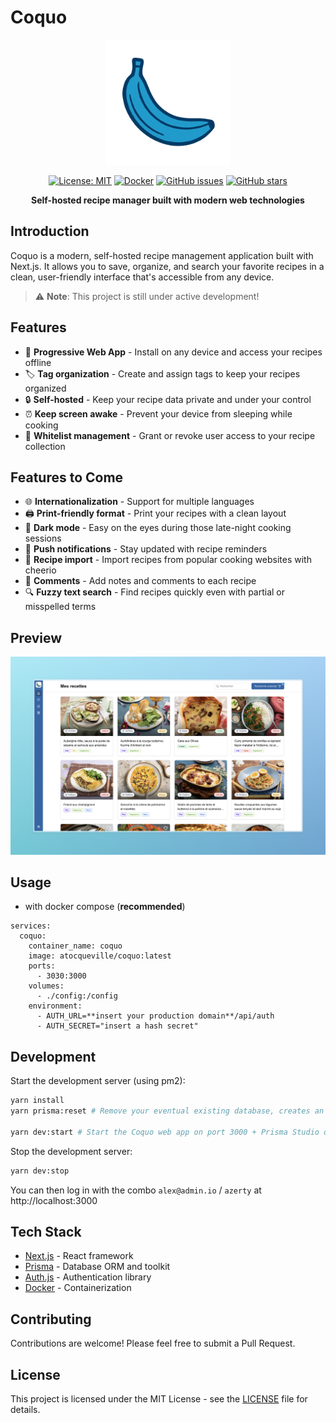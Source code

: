 # Coquo

<div align="center">
<img src="public/logo.png" alt="Coquo Logo" width="200"/>

[![License: MIT](https://img.shields.io/badge/License-MIT-yellow.svg)](https://opensource.org/licenses/MIT)
[![Docker](https://img.shields.io/docker/pulls/atocqueville/coquo)](https://hub.docker.com/r/atocqueville/coquo)
[![GitHub issues](https://img.shields.io/github/issues/atocqueville/coquo)](https://github.com/atocqueville/coquo/issues)
[![GitHub stars](https://img.shields.io/github/stars/atocqueville/coquo)](https://github.com/atocqueville/coquo/stargazers)

**Self-hosted recipe manager built with modern web technologies**
</div>

## Introduction

Coquo is a modern, self-hosted recipe management application built with Next.js. It allows you to save, organize, and search your favorite recipes in a clean, user-friendly interface that's accessible from any device.

> ⚠️ **Note**: This project is still under active development!

## Features

- 📱 **Progressive Web App** - Install on any device and access your recipes offline
- 🏷️ **Tag organization** - Create and assign tags to keep your recipes organized
- 🔒 **Self-hosted** - Keep your recipe data private and under your control
- ⏰ **Keep screen awake** - Prevent your device from sleeping while cooking
- 🔐 **Whitelist management** - Grant or revoke user access to your recipe collection

## Features to Come

- 🌐 **Internationalization** - Support for multiple languages
- 🖨️ **Print-friendly format** - Print your recipes with a clean layout
- 🌙 **Dark mode** - Easy on the eyes during those late-night cooking sessions
- 🔔 **Push notifications** - Stay updated with recipe reminders
- 🔄 **Recipe import** - Import recipes from popular cooking websites with cheerio
- 💬 **Comments** - Add notes and comments to each recipe
- 🔍 **Fuzzy text search** - Find recipes quickly even with partial or misspelled terms

## Preview

<img src="public/screenshot.jpeg" alt="Coquo Screenshot"/>

## Usage

- with docker compose (**recommended**)

```
services:
  coquo:
    container_name: coquo
    image: atocqueville/coquo:latest
    ports:
      - 3030:3000
    volumes:
      - ./config:/config
    environment:
      - AUTH_URL=**insert your production domain**/api/auth
      - AUTH_SECRET="insert a hash secret"

```
## Development

Start the development server (using pm2):

```bash
yarn install
yarn prisma:reset # Remove your eventual existing database, creates an empty one and plays migrations

yarn dev:start # Start the Coquo web app on port 3000 + Prisma Studio on port 5555
```

Stop the development server:

```bash
yarn dev:stop
```

You can then log in with the combo `alex@admin.io` / `azerty` at http://localhost:3000

## Tech Stack

- [Next.js](https://nextjs.org/) - React framework
- [Prisma](https://www.prisma.io/) - Database ORM and toolkit
- [Auth.js](https://authjs.dev/) - Authentication library
- [Docker](https://www.docker.com/) - Containerization

## Contributing

Contributions are welcome! Please feel free to submit a Pull Request.

## License

This project is licensed under the MIT License - see the [LICENSE](LICENSE) file for details.
